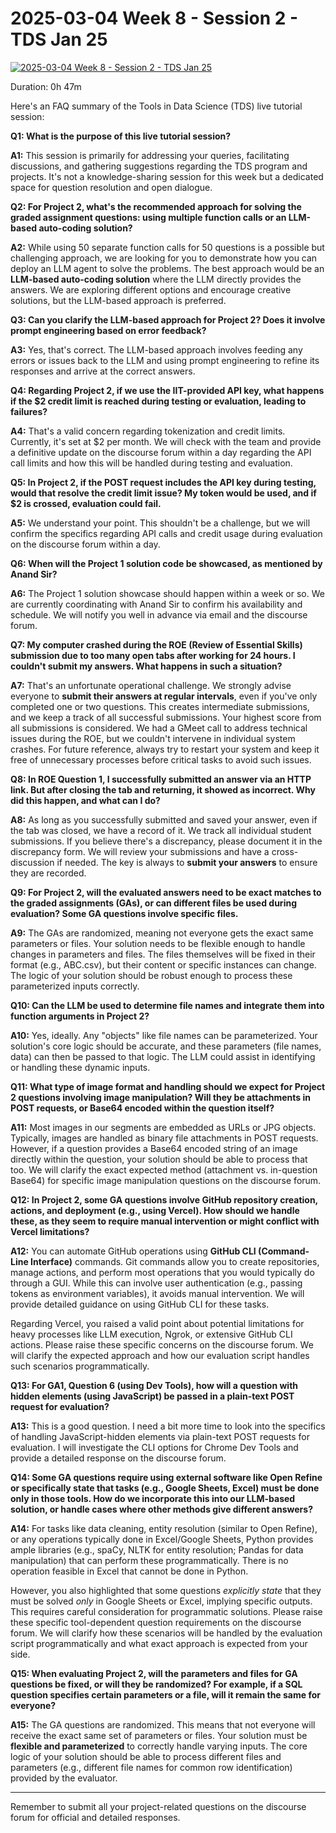 # 2025-03-04 Week 8 - Session 2 - TDS Jan 25

[![2025-03-04 Week 8 - Session 2 - TDS Jan 25](https://i.ytimg.com/vi_webp/4P1204s1T1o/sddefault.webp)](https://youtu.be/4P1204s1T1o)

Duration: 0h 47m

Here's an FAQ summary of the Tools in Data Science (TDS) live tutorial session:

**Q1: What is the purpose of this live tutorial session?**

**A1:** This session is primarily for addressing your queries, facilitating discussions, and gathering suggestions regarding the TDS program and projects. It's not a knowledge-sharing session for this week but a dedicated space for question resolution and open dialogue.

**Q2: For Project 2, what's the recommended approach for solving the graded assignment questions: using multiple function calls or an LLM-based auto-coding solution?**

**A2:** While using 50 separate function calls for 50 questions is a possible but challenging approach, we are looking for you to demonstrate how you can deploy an LLM agent to solve the problems. The best approach would be an **LLM-based auto-coding solution** where the LLM directly provides the answers. We are exploring different options and encourage creative solutions, but the LLM-based approach is preferred.

**Q3: Can you clarify the LLM-based approach for Project 2? Does it involve prompt engineering based on error feedback?**

**A3:** Yes, that's correct. The LLM-based approach involves feeding any errors or issues back to the LLM and using prompt engineering to refine its responses and arrive at the correct answers.

**Q4: Regarding Project 2, if we use the IIT-provided API key, what happens if the $2 credit limit is reached during testing or evaluation, leading to failures?**

**A4:** That's a valid concern regarding tokenization and credit limits. Currently, it's set at $2 per month. We will check with the team and provide a definitive update on the discourse forum within a day regarding the API call limits and how this will be handled during testing and evaluation.

**Q5: In Project 2, if the POST request includes the API key during testing, would that resolve the credit limit issue? My token would be used, and if $2 is crossed, evaluation could fail.**

**A5:** We understand your point. This shouldn't be a challenge, but we will confirm the specifics regarding API calls and credit usage during evaluation on the discourse forum within a day.

**Q6: When will the Project 1 solution code be showcased, as mentioned by Anand Sir?**

**A6:** The Project 1 solution showcase should happen within a week or so. We are currently coordinating with Anand Sir to confirm his availability and schedule. We will notify you well in advance via email and the discourse forum.

**Q7: My computer crashed during the ROE (Review of Essential Skills) submission due to too many open tabs after working for 24 hours. I couldn't submit my answers. What happens in such a situation?**

**A7:** That's an unfortunate operational challenge. We strongly advise everyone to **submit their answers at regular intervals**, even if you've only completed one or two questions. This creates intermediate submissions, and we keep a track of all successful submissions. Your highest score from all submissions is considered. We had a GMeet call to address technical issues during the ROE, but we couldn't intervene in individual system crashes. For future reference, always try to restart your system and keep it free of unnecessary processes before critical tasks to avoid such issues.

**Q8: In ROE Question 1, I successfully submitted an answer via an HTTP link. But after closing the tab and returning, it showed as incorrect. Why did this happen, and what can I do?**

**A8:** As long as you successfully submitted and saved your answer, even if the tab was closed, we have a record of it. We track all individual student submissions. If you believe there's a discrepancy, please document it in the discrepancy form. We will review your submissions and have a cross-discussion if needed. The key is always to **submit your answers** to ensure they are recorded.

**Q9: For Project 2, will the evaluated answers need to be exact matches to the graded assignments (GAs), or can different files be used during evaluation? Some GA questions involve specific files.**

**A9:** The GAs are randomized, meaning not everyone gets the exact same parameters or files. Your solution needs to be flexible enough to handle changes in parameters and files. The files themselves will be fixed in their format (e.g., ABC.csv), but their content or specific instances can change. The logic of your solution should be robust enough to process these parameterized inputs correctly.

**Q10: Can the LLM be used to determine file names and integrate them into function arguments in Project 2?**

**A10:** Yes, ideally. Any "objects" like file names can be parameterized. Your solution's core logic should be accurate, and these parameters (file names, data) can then be passed to that logic. The LLM could assist in identifying or handling these dynamic inputs.

**Q11: What type of image format and handling should we expect for Project 2 questions involving image manipulation? Will they be attachments in POST requests, or Base64 encoded within the question itself?**

**A11:** Most images in our segments are embedded as URLs or JPG objects. Typically, images are handled as binary file attachments in POST requests. However, if a question provides a Base64 encoded string of an image directly within the question, your solution should be able to process that too. We will clarify the exact expected method (attachment vs. in-question Base64) for specific image manipulation questions on the discourse forum.

**Q12: In Project 2, some GA questions involve GitHub repository creation, actions, and deployment (e.g., using Vercel). How should we handle these, as they seem to require manual intervention or might conflict with Vercel limitations?**

**A12:** You can automate GitHub operations using **GitHub CLI (Command-Line Interface)** commands. Git commands allow you to create repositories, manage actions, and perform most operations that you would typically do through a GUI. While this can involve user authentication (e.g., passing tokens as environment variables), it avoids manual intervention. We will provide detailed guidance on using GitHub CLI for these tasks.

Regarding Vercel, you raised a valid point about potential limitations for heavy processes like LLM execution, Ngrok, or extensive GitHub CLI actions. Please raise these specific concerns on the discourse forum. We will clarify the expected approach and how our evaluation script handles such scenarios programmatically.

**Q13: For GA1, Question 6 (using Dev Tools), how will a question with hidden elements (using JavaScript) be passed in a plain-text POST request for evaluation?**

**A13:** This is a good question. I need a bit more time to look into the specifics of handling JavaScript-hidden elements via plain-text POST requests for evaluation. I will investigate the CLI options for Chrome Dev Tools and provide a detailed response on the discourse forum.

**Q14: Some GA questions require using external software like Open Refine or specifically state that tasks (e.g., Google Sheets, Excel) must be done only in those tools. How do we incorporate this into our LLM-based solution, or handle cases where other methods give different answers?**

**A14:** For tasks like data cleaning, entity resolution (similar to Open Refine), or any operations typically done in Excel/Google Sheets, Python provides ample libraries (e.g., spaCy, NLTK for entity resolution; Pandas for data manipulation) that can perform these programmatically. There is no operation feasible in Excel that cannot be done in Python.

However, you also highlighted that some questions _explicitly state_ that they must be solved _only_ in Google Sheets or Excel, implying specific outputs. This requires careful consideration for programmatic solutions. Please raise these specific tool-dependent question requirements on the discourse forum. We will clarify how these scenarios will be handled by the evaluation script programmatically and what exact approach is expected from your side.

**Q15: When evaluating Project 2, will the parameters and files for GA questions be fixed, or will they be randomized? For example, if a SQL question specifies certain parameters or a file, will it remain the same for everyone?**

**A15:** The GA questions are randomized. This means that not everyone will receive the exact same set of parameters or files. Your solution must be **flexible and parameterized** to correctly handle varying inputs. The core logic of your solution should be able to process different files and parameters (e.g., different file names for common row identification) provided by the evaluator.

---

Remember to submit all your project-related questions on the discourse forum for official and detailed responses.
